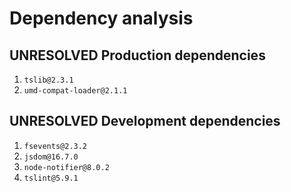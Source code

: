# Dependency analysis

## UNRESOLVED Production dependencies

1. `tslib@2.3.1`
2. `umd-compat-loader@2.1.1`

## UNRESOLVED Development dependencies

1. `fsevents@2.3.2`
2. `jsdom@16.7.0`
3. `node-notifier@8.0.2`
4. `tslint@5.9.1`
